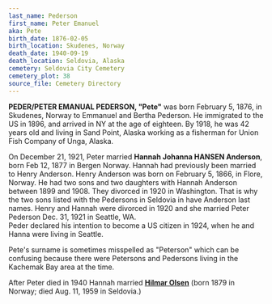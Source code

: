 ```yaml
---
last_name: Pederson
first_name: Peter Emanuel
aka: Pete
birth_date: 1876-02-05
birth_location: Skudenes, Norway
death_date: 1940-09-19
death_location: Seldovia, Alaska
cemetery: Seldovia City Cemetery
cemetery_plot: 38
source_file: Cemetery Directory
---
```

**PEDER/PETER EMANUAL PEDERSON, "Pete"** was born February 5, 1876, in Skudenes, Norway to Emmanuel and Bertha Pederson.  He immigrated to the US in 1896, and arrived in NY at the age of eighteen. By 1918, he was 42 years old and living in Sand Point, Alaska working as a fisherman for Union Fish Company of Unga, Alaska. 

On December 21, 1921, Peter married **Hannah Johanna HANSEN Anderson**, born Feb 12, 1877 in Bergen Norway.  Hannah had previously been married to Henry Anderson. Henry Anderson was born on February 5, 1866, in Flore, Norway. He had two sons and two daughters with Hannah Anderson between 1899 and 1908. They divorced in 1920 in Washington. That is why the two sons listed with the Pedersons in Seldovia in have Anderson last names.  Henry and Hannah were divorced in 1920 and she married Peter Pederson Dec. 31, 1921 in Seattle, WA.  
Peder declared his intention to become a US citizen in 1924, when he and Hanna were living in Seattle. 

Pete's surname is sometimes misspelled as "Peterson" which can be confusing because there were Petersons and Pedersons living in the Kachemak Bay area at the time.

After Peter died in 1940 Hannah married [**Hilmar Olsen**](./Olsen_Hilmar.md) (born 1879 in Norway; died Aug. 11, 1959 in Seldovia.)
